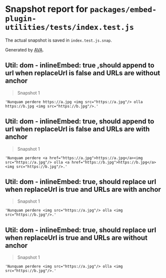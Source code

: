 # Snapshot report for `packages/embed-plugin-utilities/tests/index.test.js`

The actual snapshot is saved in `index.test.js.snap`.

Generated by [AVA](https://ava.li).

## Util: dom - inlineEmbed: true ,should append to url when replaceUrl is false and URLs are without anchor

> Snapshot 1

    'Nunquam perdere https://a.jpg <img src="https://a.jpg"/> olla https://b.jpg <img src="https://b.jpg"/>.'

## Util: dom - inlineEmbed: true, should append to url when replaceUrl is false and URLs are with anchor

> Snapshot 1

    'Nunquam perdere <a href="https://a.jpg">https://a.jpg</a><img src="https://a.jpg"/> olla <a href="https://b.jpg">https://b.jpg</a><img src="https://b.jpg"/>.'

## Util: dom - inlineEmbed: true, should replace url when replaceUrl is true and URLs are with anchor

> Snapshot 1

    'Nunquam perdere <img src="https://a.jpg"/> olla <img src="https://b.jpg"/>.'

## Util: dom - inlineEmbed: true, should replace url when replaceUrl is true and URLs are without anchor

> Snapshot 1

    'Nunquam perdere <img src="https://a.jpg"/> olla <img src="https://b.jpg"/>.'
